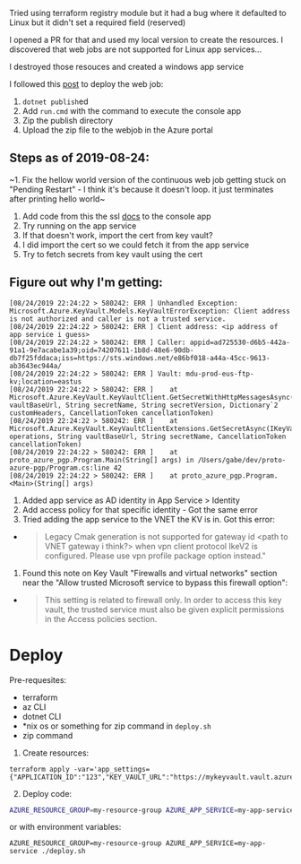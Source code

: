 Tried using terraform registry module but it had a bug where it defaulted to Linux but it didn't set a required field (reserved)

I opened a PR for that and used my local version to create the resources. I discovered that web jobs are not supported for Linux app services...

I destroyed those resouces and created a windows app service

I followed this [post](https://blogs.msdn.microsoft.com/benjaminperkins/2017/03/07/how-to-deploy-a-net-core-console-application-to-azure-webjob/) to deploy the web job:
1. `dotnet publish`ed
1. Add `run.cmd` with the command to execute the console app
1. Zip the publish directory
1. Upload the zip file to the webjob in the Azure portal

## Steps as of 2019-08-24:
~1. Fix the hellow world version of the continuous web job getting stuck on "Pending Restart" - I think it's because it doesn't loop. it just terminates after printing hello world~
1. Add code from this the ssl [docs](https://docs.microsoft.com/en-us/azure/app-service/app-service-web-ssl-cert-load) to the console app
1. Try running on the app service
1. If that doesn't work, import the cert from key vault?
  1. I did import the cert so we could fetch it from the app service
1. Try to fetch secrets from key vault using the cert

## Figure out why I'm getting:
```
[08/24/2019 22:24:22 > 580242: ERR ] Unhandled Exception: Microsoft.Azure.KeyVault.Models.KeyVaultErrorException: Client address is not authorized and caller is not a trusted service.
[08/24/2019 22:24:22 > 580242: ERR ] Client address: <ip address of app service i guess>
[08/24/2019 22:24:22 > 580242: ERR ] Caller: appid=ad725530-d6b5-442a-91a1-9e7acabe1a39;oid=74207611-1b8d-48e6-90db-db7f25fddaca;iss=https://sts.windows.net/e86bf018-a44a-45cc-9613-ab3643ec944a/
[08/24/2019 22:24:22 > 580242: ERR ] Vault: mdu-prod-eus-ftp-kv;location=eastus
[08/24/2019 22:24:22 > 580242: ERR ]    at Microsoft.Azure.KeyVault.KeyVaultClient.GetSecretWithHttpMessagesAsync(String vaultBaseUrl, String secretName, String secretVersion, Dictionary`2 customHeaders, CancellationToken cancellationToken)
[08/24/2019 22:24:22 > 580242: ERR ]    at Microsoft.Azure.KeyVault.KeyVaultClientExtensions.GetSecretAsync(IKeyVaultClient operations, String vaultBaseUrl, String secretName, CancellationToken cancellationToken)
[08/24/2019 22:24:22 > 580242: ERR ]    at proto_azure_pgp.Program.Main(String[] args) in /Users/gabe/dev/proto-azure-pgp/Program.cs:line 42
[08/24/2019 22:24:22 > 580242: ERR ]    at proto_azure_pgp.Program.<Main>(String[] args)
```
1. Added app service as AD identity in App Service > Identity
1. Add access policy for that specific identity - Got the same error
1. Tried adding the app service to the VNET the KV is in. Got this error:
  - > Legacy Cmak generation is not supported for gateway id <path to VNET gateway i think?> when vpn client protocol IkeV2 is configured. Please use vpn profile package option instead."
1. Found this note on Key Vault "Firewalls and virtual networks" section near the "Allow trusted Microsoft service to bypass this firewall option":
  - > This setting is related to firewall only. In order to access this key vault, the trusted service must also be given explicit permissions in the Access policies section.

# Deploy

Pre-requesites:
- terraform
- az CLI
- dotnet CLI
- \*nix os or something for zip command in `deploy.sh`
- zip command

1. Create resources:
```
terraform apply -var='app_settings={"APPLICATION_ID":"123","KEY_VAULT_URL":"https://mykeyvault.vault.azure.com","VAULT_KEY_PREFIX":"boknows","WEBSITE_LOAD_CERTIFICATES":"456"}'
```
2. Deploy code:
```bash
AZURE_RESOURCE_GROUP=my-resource-group AZURE_APP_SERVICE=my-app-service ./deploy.sh
```
or with environment variables:
```
AZURE_RESOURCE_GROUP=my-resource-group AZURE_APP_SERVICE=my-app-service ./deploy.sh
```
